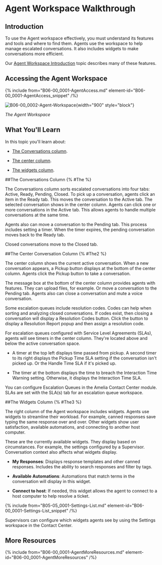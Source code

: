 # Agent Workspace Walkthrough

## Introduction

To use the Agent workspace effectively, you must understand its features and tools and where to find them. Agents use the workspace to help manage escalated conversations. It also includes widgets to make conversations more efficient.

Our [Agent Workspace Introduction](B06-00_0001-Agent-Workspace-Intro.md) topic describes many of these features.

## Accessing the Agent Workspace

{% include from="B06-00_0001-AgentAccess.md" element-id="B06-00_0001-AgentAccess_snippet" /%}

![B06-00_0002-Agent-Workspace](B06-00_0002-Agent-Workspace.png){width="900" style="block"}

*The Agent Workspace*

## What You'll Learn

In this topic you'll learn about:

* [The Conversations column](#The).

* [The center column](#The2).

* [The widgets column](#The3).

##The Conversations Column {% #The %}

The Conversations column sorts escalated conversations into four tabs: Active, Ready, Pending, Closed. To pick up a conversation, agents click an item in the Ready tab. This moves the conversation to the Active tab. The selected conversation shows in the center column. Agents can click one or more conversations in the Active tab. This allows agents to handle multiple conversations at the same time.

Agents also can move a conversation to the Pending tab. This process includes setting a timer. When the timer expires, the pending conversation moves back to the Ready tab.

Closed conversations move to the Closed tab.

##The Center Conversation Column {% #The2 %}

The center column shows the current active conversation. When a new conversation appears, a Pickup button displays at the bottom of the center column. Agents click the Pickup button to take a conversation.

The message box at the bottom of the center column provides agents with features. They can upload files, for example. Or move a conversation to the Pending tab. Agents also can close a conversation and mute a voice conversation.

Some escalation queues include resolution codes. Codes can help when sorting and analyzing closed conversations. If codes exist, then closing a conversation will display a Resolution Codes button. Click the button to display a Resolution Report popup and then assign a resolution code.

For escalation queues configured with Service Level Agreements (SLAs), agents will see timers in the center column. They're located above and below the active conversation space.

* A timer at the top left displays time passed from pickup. A second timer to its right displays the Pickup Time SLA setting if the conversation isn't picked up. Or the Handle Time SLA if it's picked up.

* The timer at the bottom displays the time to breach the Interaction Time Warning setting. Otherwise, it displays the Interaction Time SLA.

You can configure Escalation Queues in the Amelia Contact Center module. SLAs are set with the SLA(s) tab for an escalation queue workspace.

##The Widgets Column {% #The3 %}

The right column of the Agent workspace includes widgets. Agents use widgets to streamline their workload. For example, canned responses save typing the same response over and over. Other widgets show user satisfaction, available automations, and connecting to another host computer.

These are the currently available widgets. They display based on circumstances. For example, the settings configured by a Supervisor. Conversation context also affects what widgets display.

* **My Responses**: Displays response templates and other canned responses. Includes the ability to search responses and filter by tags.

* **Available Automations**: Automations that match terms in the conversation will display in this widget.

* **Connect to host**: If needed, this widget allows the agent to connect to a host computer to help resolve a ticket.

{% include from="B05-05_0001-Settings-List.md" element-id="B06-00_0001-Settings-List_snippet" /%}

Supervisors can configure which widgets agents see by using the Settings workspace in the Contact Center.

## More Resources

{% include from="B06-00_0001-AgentMoreResources.md" element-id="B06-00_0001-AgentMoreResources" /%}